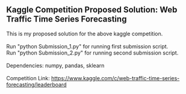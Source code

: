 ## Kaggle Competition Proposed Solution: Web Traffic Time Series Forecasting
This is my proposed solution for the above kaggle competition. 
</br></br>
Run "python Submission_1.py" for running first submission script.</br>
Run "python Submission_2.py" for running second submission script.
</br></br>
Dependencies: numpy, pandas, sklearn
</br></br>
Competition Link: https://www.kaggle.com/c/web-traffic-time-series-forecasting/leaderboard
